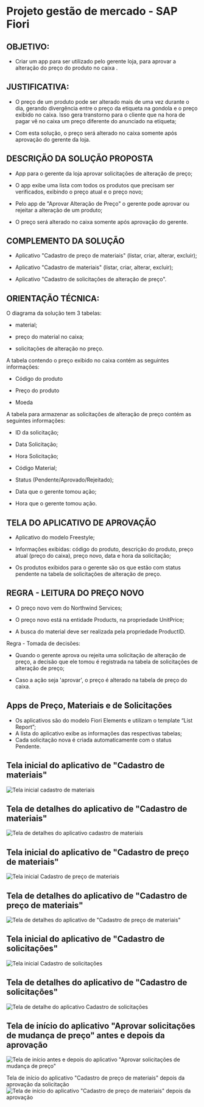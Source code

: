 # Projeto gestão de mercado - SAP Fiori

## OBJETIVO:

- Criar um app para ser utilizado pelo gerente loja, para aprovar a alteração do preço do produto no caixa .

## JUSTIFICATIVA:
- O preço de um produto pode ser alterado mais de uma vez durante o dia, gerando divergência entre o preço da etiqueta na gondola e o preço exibido no caixa. Isso gera transtorno para o cliente que na hora de pagar vê no caixa um preço diferente do anunciado na etiqueta;
  
- Com esta solução, o preço será alterado no caixa somente após aprovação do gerente da loja.

## DESCRIÇÃO DA SOLUÇÃO PROPOSTA

- App para o gerente da loja aprovar solicitações de alteração de preço;
 
- O app exibe uma lista com todos os produtos que precisam ser verificados, exibindo o preço atual e o preço novo;
 
- Pelo app de "Aprovar Alteração de Preço" o gerente pode aprovar ou rejeitar a alteração de um produto;

- O preço será alterado no caixa somente após aprovação do gerente.
 

## COMPLEMENTO DA SOLUÇÃO 

- Aplicativo "Cadastro de preço de materiais" (listar, criar, alterar, excluir);

- Aplicativo "Cadastro de materiais" (listar, criar, alterar, excluir);
 
- Aplicativo "Cadastro de solicitações de alteração de preço".
  

## ORIENTAÇÃO TÉCNICA:
 
​O diagrama da solução tem 3 tabelas:

- material;

- preço do material no caixa;

- solicitações de alteração no preço.
 

A tabela contendo o preço exibido no caixa contém as seguintes informações:

- Código do produto

- Preço do produto

- Moeda


A tabela para armazenar as solicitações de alteração de preço contém as seguintes informações:

- ID da solicitação;

- Data Solicitação;

- Hora Solicitação;

- Código Material;

- Status (Pendente/Aprovado/Rejeitado);

- Data que o gerente tomou ação;

- Hora que o gerente tomou ação.


## TELA DO APLICATIVO DE APROVAÇÃO

- Aplicativo do modelo Freestyle;

- Informações exibidas: código do produto, descrição do produto, preço atual (preço do caixa), preço novo, data e hora da solicitação;

- Os produtos exibidos para o gerente são os que estão com status pendente na tabela de solicitações de alteração de preço.


## REGRA - LEITURA DO PREÇO NOVO

- O preço novo vem do Northwind Services;

- O preço novo está na entidade Products, na propriedade UnitPrice;

- A busca do material deve ser realizada pela propriedade ProductID​.

 
Regra - Tomada de decisões:

- Quando o gerente aprova ou rejeita uma solicitação de alteração de preço, a decisão que ele tomou é registrada na tabela de solicitações de alteração de preço;

- Caso a ação seja 'aprovar', o preço é alterado na tabela de preço do caixa.


## Apps de Preço, Materiais e de Solicitações

- Os aplicativos são do modelo Fiori Elements e utilizam o template “List Report”;
- A lista do aplicativo exibe as informações das respectivas tabelas;
- Cada solicitação nova é criada automaticamente com o status Pendente.

## Tela inicial do aplicativo de "Cadastro de materiais"
![Tela inicial cadastro de materiais](https://raw.githubusercontent.com/Rafael-Ienne/projeto_gestao_mercado.abap/main/img/tela_inicial_materiais.png)

## Tela de detalhes do aplicativo de "Cadastro de materiais"
![Tela de detalhes do aplicativo cadastro de materiais](https://raw.githubusercontent.com/Rafael-Ienne/projeto_gestao_mercado.abap/main/img/tela_detalhes_materiais.png)

## Tela inicial do aplicativo de "Cadastro de preço de materiais"
![Tela inicial Cadastro de preço de materiais](https://raw.githubusercontent.com/Rafael-Ienne/projeto_gestao_mercado.abap/main/img/tela_inicial_preco.png)

## Tela de detalhes do aplicativo de "Cadastro de preço de materiais"
![Tela de detalhes do aplicativo de "Cadastro de preço de materiais"](https://raw.githubusercontent.com/Rafael-Ienne/projeto_gestao_mercado.abap/main/img/tela_detalhes_preco.png)

## Tela inicial do aplicativo de "Cadastro de solicitações"
![Tela inicial Cadastro de solicitações](https://raw.githubusercontent.com/Rafael-Ienne/projeto_gestao_mercado.abap/main/img/tela_inicial_cadastro_solicitacao.png)

## Tela de detalhes do aplicativo de "Cadastro de solicitações"
![Tela de detalhe do aplicativo Cadastro de solicitações](https://raw.githubusercontent.com/Rafael-Ienne/projeto_gestao_mercado.abap/main/img/tela_detalhes_cadastro_solicitacoes.png)

## Tela de início do aplicativo "Aprovar solicitações de mudança de preço" antes e depois da aprovação 
![Tela de início antes e depois do aplicativo "Aprovar solicitações de mudança de preço"](https://raw.githubusercontent.com/Rafael-Ienne/projeto_gestao_mercado.abap/main/img/antes_e_depois_tela_aprovacao_solicitacao.png)

Tela de início do aplicativo "Cadastro de preço de materiais" depois da aprovação da solicitação 
![Tela de início do aplicativo "Cadastro de preço de materiais" depois da aprovação ](https://raw.githubusercontent.com/Rafael-Ienne/projeto_gestao_mercado.abap/main/img/tela_inicial_preco_apos_aprovacao.png)


